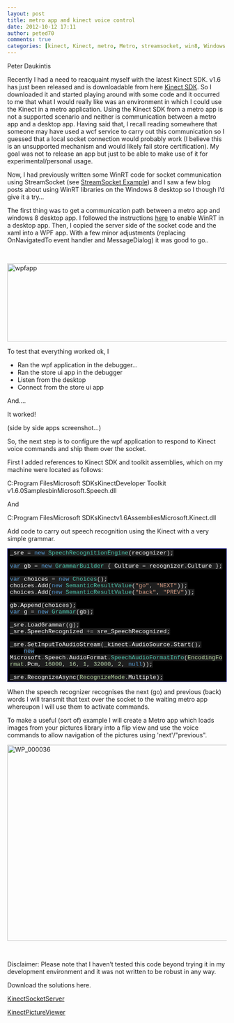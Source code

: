 ```yaml
---
layout: post
title: metro app and kinect voice control
date: 2012-10-12 17:11
author: peted70
comments: true
categories: [kinect, Kinect, metro, Metro, streamsocket, win8, Windows 8, winrt, WinRT]
---
```

<p>Peter Daukintis</p>  <p>Recently I had a need to reacquaint myself with the latest Kinect SDK. v1.6 has just been released and is downloadable from here <a href="http://www.microsoft.com/en-us/kinectforwindows/develop/developer-downloads.aspx" target="_blank">Kinect SDK</a>. So I downloaded it and started playing around with some code and it occurred to me that what I would really like was an environment in which I could use the Kinect in a metro application. Using the Kinect SDK from a metro app is not a supported scenario and neither is communication between a metro app and a desktop app. Having said that, I recall reading somewhere that someone may have used a wcf service to carry out this communication so I guessed that a local socket connection would probably work (I believe this is an unsupported mechanism and would likely fail store certification). My goal was not to release an app but just to be able to make use of it for experimental/personal usage. </p>  <p>Now, I had previously written some WinRT code for socket communication using StreamSocket (see <a href="http://babaandthepigman.wordpress.com/2012/04/07/streamsocket-example-c-metro/" target="_blank">StreamSocket Example</a>) and I saw a few blog posts about using WinRT libraries on the Windows 8 desktop so I though I’d give it a try…</p>  <p>The first thing was to get a communication path between a metro app and windows 8 desktop app. I followed the instructions <a href="http://www.codeproject.com/Articles/457335/How-to-call-WinRT-APIs-from-NET-desktop-apps" target="_blank">here</a> to enable WinRT in a desktop app. Then, I copied the server side of the socket code and the xaml into a WPF app. With a few minor adjustments (replacing OnNavigatedTo event handler and MessageDialog) it was good to go..</p>  <p>&#160;</p>  <p><a href="http://peted.azurewebsites.net/wp-content/uploads/2012/10/wpfapp.png"><img style="background-image:none;padding-left:0;padding-right:0;display:block;float:none;margin-left:auto;margin-right:auto;padding-top:0;border-width:0;" title="wpfapp" border="0" alt="wpfapp" src="http://peted.azurewebsites.net/wp-content/uploads/2012/10/wpfapp_thumb.png" width="662" height="179" /></a></p>  <p>To test that everything worked ok, I </p>  <ul>   <li>Ran the wpf application in the debugger… </li>    <li>Ran the store ui app in the debugger </li>    <li>Listen from the desktop </li>    <li>Connect from the store ui app </li> </ul>  <p>And….</p>  <p>It worked!</p>  <p>(side by side apps screenshot…)</p>  <p>So, the next step is to configure the wpf application to respond to Kinect voice commands and ship them over the socket.</p>  <p>First I added references to Kinect SDK and toolkit assemblies, which on my machine were located as follows: </p>  <p>C:Program FilesMicrosoft SDKsKinectDeveloper Toolkit v1.6.0SamplesbinMicrosoft.Speech.dll</p>  <p>And </p>  <p>C:Program FilesMicrosoft SDKsKinectv1.6AssembliesMicrosoft.Kinect.dll</p>  <p>Add code to carry out speech recognition using the Kinect with a very simple grammar.</p>  <div style="margin:0;display:inline;float:none;padding:0;" id="scid:9ce6104f-a9aa-4a17-a79f-3a39532ebf7c:7e165134-1067-4cb6-9052-bd722835859a" class="wlWriterEditableSmartContent"> <div style="border:#000080 1px solid;color:#000;font-family:'Courier New', Courier, Monospace;font-size:10pt;"> <div style="background-color:#000000;overflow:auto;padding:2px 5px;"><span style="background:#1e1e1e;color:#dcdcdc;"></span><span style="background:#1e1e1e;color:#ffffff;">_sre</span><span style="background:#1e1e1e;color:#dcdcdc;"> </span><span style="background:#1e1e1e;color:#b4b4b4;">=</span><span style="background:#1e1e1e;color:#dcdcdc;"> </span><span style="background:#1e1e1e;color:#569cd6;">new</span><span style="background:#1e1e1e;color:#dcdcdc;"> </span><span style="background:#1e1e1e;color:#4ec9b0;">SpeechRecognitionEngine</span><span style="background:#1e1e1e;color:#dcdcdc;">(</span><span style="background:#1e1e1e;color:#ffffff;">recognizer</span><span style="background:#1e1e1e;color:#dcdcdc;">);</span><br> <br> <span style="background:#1e1e1e;color:#dcdcdc;"></span><span style="background:#1e1e1e;color:#569cd6;">var</span><span style="background:#1e1e1e;color:#dcdcdc;"> </span><span style="background:#1e1e1e;color:#ffffff;">gb</span><span style="background:#1e1e1e;color:#dcdcdc;"> </span><span style="background:#1e1e1e;color:#b4b4b4;">=</span><span style="background:#1e1e1e;color:#dcdcdc;"> </span><span style="background:#1e1e1e;color:#569cd6;">new</span><span style="background:#1e1e1e;color:#dcdcdc;"> </span><span style="background:#1e1e1e;color:#4ec9b0;">GrammarBuilder</span><span style="background:#1e1e1e;color:#dcdcdc;"> { </span><span style="background:#1e1e1e;color:#ffffff;">Culture</span><span style="background:#1e1e1e;color:#dcdcdc;"> </span><span style="background:#1e1e1e;color:#b4b4b4;">=</span><span style="background:#1e1e1e;color:#dcdcdc;"> </span><span style="background:#1e1e1e;color:#ffffff;">recognizer</span><span style="background:#1e1e1e;color:#b4b4b4;">.</span><span style="background:#1e1e1e;color:#ffffff;">Culture</span><span style="background:#1e1e1e;color:#dcdcdc;"> };</span><br> <br> <span style="background:#1e1e1e;color:#dcdcdc;"></span><span style="background:#1e1e1e;color:#569cd6;">var</span><span style="background:#1e1e1e;color:#dcdcdc;"> </span><span style="background:#1e1e1e;color:#ffffff;">choices</span><span style="background:#1e1e1e;color:#dcdcdc;"> </span><span style="background:#1e1e1e;color:#b4b4b4;">=</span><span style="background:#1e1e1e;color:#dcdcdc;"> </span><span style="background:#1e1e1e;color:#569cd6;">new</span><span style="background:#1e1e1e;color:#dcdcdc;"> </span><span style="background:#1e1e1e;color:#4ec9b0;">Choices</span><span style="background:#1e1e1e;color:#dcdcdc;">();</span><br> <span style="background:#1e1e1e;color:#dcdcdc;"></span><span style="background:#1e1e1e;color:#ffffff;">choices</span><span style="background:#1e1e1e;color:#b4b4b4;">.</span><span style="background:#1e1e1e;color:#ffffff;">Add</span><span style="background:#1e1e1e;color:#dcdcdc;">(</span><span style="background:#1e1e1e;color:#569cd6;">new</span><span style="background:#1e1e1e;color:#dcdcdc;"> </span><span style="background:#1e1e1e;color:#4ec9b0;">SemanticResultValue</span><span style="background:#1e1e1e;color:#dcdcdc;">(</span><span style="background:#1e1e1e;color:#d69d85;">&quot;go&quot;</span><span style="background:#1e1e1e;color:#dcdcdc;">, </span><span style="background:#1e1e1e;color:#d69d85;">&quot;NEXT&quot;</span><span style="background:#1e1e1e;color:#dcdcdc;">));</span><br> <span style="background:#1e1e1e;color:#dcdcdc;"></span><span style="background:#1e1e1e;color:#ffffff;">choices</span><span style="background:#1e1e1e;color:#b4b4b4;">.</span><span style="background:#1e1e1e;color:#ffffff;">Add</span><span style="background:#1e1e1e;color:#dcdcdc;">(</span><span style="background:#1e1e1e;color:#569cd6;">new</span><span style="background:#1e1e1e;color:#dcdcdc;"> </span><span style="background:#1e1e1e;color:#4ec9b0;">SemanticResultValue</span><span style="background:#1e1e1e;color:#dcdcdc;">(</span><span style="background:#1e1e1e;color:#d69d85;">&quot;back&quot;</span><span style="background:#1e1e1e;color:#dcdcdc;">, </span><span style="background:#1e1e1e;color:#d69d85;">&quot;PREV&quot;</span><span style="background:#1e1e1e;color:#dcdcdc;">));</span><br> <br> <span style="background:#1e1e1e;color:#dcdcdc;"></span><span style="background:#1e1e1e;color:#ffffff;">gb</span><span style="background:#1e1e1e;color:#b4b4b4;">.</span><span style="background:#1e1e1e;color:#ffffff;">Append</span><span style="background:#1e1e1e;color:#dcdcdc;">(</span><span style="background:#1e1e1e;color:#ffffff;">choices</span><span style="background:#1e1e1e;color:#dcdcdc;">);</span><br> <span style="background:#1e1e1e;color:#dcdcdc;"></span><span style="background:#1e1e1e;color:#569cd6;">var</span><span style="background:#1e1e1e;color:#dcdcdc;"> </span><span style="background:#1e1e1e;color:#ffffff;">g</span><span style="background:#1e1e1e;color:#dcdcdc;"> </span><span style="background:#1e1e1e;color:#b4b4b4;">=</span><span style="background:#1e1e1e;color:#dcdcdc;"> </span><span style="background:#1e1e1e;color:#569cd6;">new</span><span style="background:#1e1e1e;color:#dcdcdc;"> </span><span style="background:#1e1e1e;color:#4ec9b0;">Grammar</span><span style="background:#1e1e1e;color:#dcdcdc;">(</span><span style="background:#1e1e1e;color:#ffffff;">gb</span><span style="background:#1e1e1e;color:#dcdcdc;">);</span><br> <br> <span style="background:#1e1e1e;color:#dcdcdc;"></span><span style="background:#1e1e1e;color:#ffffff;">_sre</span><span style="background:#1e1e1e;color:#b4b4b4;">.</span><span style="background:#1e1e1e;color:#ffffff;">LoadGrammar</span><span style="background:#1e1e1e;color:#dcdcdc;">(</span><span style="background:#1e1e1e;color:#ffffff;">g</span><span style="background:#1e1e1e;color:#dcdcdc;">);</span><br> <span style="background:#1e1e1e;color:#dcdcdc;"></span><span style="background:#1e1e1e;color:#ffffff;">_sre</span><span style="background:#1e1e1e;color:#b4b4b4;">.</span><span style="background:#1e1e1e;color:#ffffff;">SpeechRecognized</span><span style="background:#1e1e1e;color:#dcdcdc;"> </span><span style="background:#1e1e1e;color:#b4b4b4;">+=</span><span style="background:#1e1e1e;color:#dcdcdc;"> </span><span style="background:#1e1e1e;color:#ffffff;">sre_SpeechRecognized</span><span style="background:#1e1e1e;color:#dcdcdc;">;</span><br> <br> <span style="background:#1e1e1e;color:#dcdcdc;"></span><span style="background:#1e1e1e;color:#ffffff;">_sre</span><span style="background:#1e1e1e;color:#b4b4b4;">.</span><span style="background:#1e1e1e;color:#ffffff;">SetInputToAudioStream</span><span style="background:#1e1e1e;color:#dcdcdc;">(</span><span style="background:#1e1e1e;color:#ffffff;">_kinect</span><span style="background:#1e1e1e;color:#b4b4b4;">.</span><span style="background:#1e1e1e;color:#ffffff;">AudioSource</span><span style="background:#1e1e1e;color:#b4b4b4;">.</span><span style="background:#1e1e1e;color:#ffffff;">Start</span><span style="background:#1e1e1e;color:#dcdcdc;">(),</span><br>     <span style="background:#1e1e1e;color:#dcdcdc;"></span><span style="background:#1e1e1e;color:#569cd6;">new</span><span style="background:#1e1e1e;color:#dcdcdc;"> </span><span style="background:#1e1e1e;color:#ffffff;">Microsoft</span><span style="background:#1e1e1e;color:#b4b4b4;">.</span><span style="background:#1e1e1e;color:#ffffff;">Speech</span><span style="background:#1e1e1e;color:#b4b4b4;">.</span><span style="background:#1e1e1e;color:#ffffff;">AudioFormat</span><span style="background:#1e1e1e;color:#b4b4b4;">.</span><span style="background:#1e1e1e;color:#4ec9b0;">SpeechAudioFormatInfo</span><span style="background:#1e1e1e;color:#dcdcdc;">(</span><span style="background:#1e1e1e;color:#b8d7a3;">EncodingFormat</span><span style="background:#1e1e1e;color:#b4b4b4;">.</span><span style="background:#1e1e1e;color:#ffffff;">Pcm</span><span style="background:#1e1e1e;color:#dcdcdc;">, </span><span style="background:#1e1e1e;color:#b5cea8;">16000</span><span style="background:#1e1e1e;color:#dcdcdc;">, </span><span style="background:#1e1e1e;color:#b5cea8;">16</span><span style="background:#1e1e1e;color:#dcdcdc;">, </span><span style="background:#1e1e1e;color:#b5cea8;">1</span><span style="background:#1e1e1e;color:#dcdcdc;">, </span><span style="background:#1e1e1e;color:#b5cea8;">32000</span><span style="background:#1e1e1e;color:#dcdcdc;">, </span><span style="background:#1e1e1e;color:#b5cea8;">2</span><span style="background:#1e1e1e;color:#dcdcdc;">, </span><span style="background:#1e1e1e;color:#569cd6;">null</span><span style="background:#1e1e1e;color:#dcdcdc;">));</span><br> <br> <span style="background:#1e1e1e;color:#dcdcdc;"></span><span style="background:#1e1e1e;color:#ffffff;">_sre</span><span style="background:#1e1e1e;color:#b4b4b4;">.</span><span style="background:#1e1e1e;color:#ffffff;">RecognizeAsync</span><span style="background:#1e1e1e;color:#dcdcdc;">(</span><span style="background:#1e1e1e;color:#b8d7a3;">RecognizeMode</span><span style="background:#1e1e1e;color:#b4b4b4;">.</span><span style="background:#1e1e1e;color:#ffffff;">Multiple</span><span style="background:#1e1e1e;color:#dcdcdc;">);</span></div> </div> </div>  <p>When the speech recognizer recognises the next (go) and previous (back) words I will transmit that text over the socket to the waiting metro app whereupon I will use them to activate commands.</p>  <p>To make a useful (sort of) example I will create a Metro app which loads images from your pictures library into a flip view and use the voice commands to allow navigation of the pictures using 'next'/&quot;previous&quot;.</p>       <a href="http://peted.azurewebsites.net/wp-content/uploads/2012/10/wp_000036.jpg"><img style="background-image:none;border-bottom:0;border-left:0;padding-left:0;padding-right:0;display:block;float:none;margin-left:auto;border-top:0;margin-right:auto;border-right:0;padding-top:0;" title="WP_000036" border="0" alt="WP_000036" src="http://peted.azurewebsites.net/wp-content/uploads/2012/10/wp_000036_thumb.jpg" width="573" height="449" /></a>  <p>&#160;</p>  <p>Disclaimer: Please note that I haven’t tested this code beyond trying it in my development environment and it was not written to be robust in any way.</p>  <p>Download the solutions here.</p>  <p><a href="http://sdrv.ms/QW12JJ" target="_blank">KinectSocketServer</a></p>  <p><a href="http://sdrv.ms/QW1bwX" target="_blank">KinectPictureViewer</a></p>

